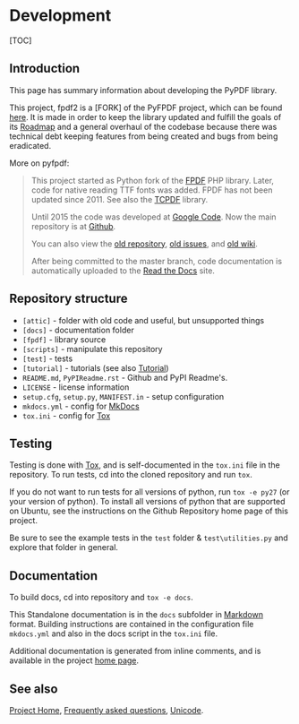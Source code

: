 # Development #

[TOC]

## Introduction ##

This page has summary information about developing the PyPDF library.

This project, fpdf2 is a [FORK] of the PyFPDF project, which can be found
[here](https://github.com/reingart/pyfpdf). It is made in order to keep the
library updated and fulfill the goals of its
[Roadmap](https://github.com/reingart/pyfpdf/wiki/Roadmap) and a general overhaul of
the codebase because there was technical debt keeping features from being
created and bugs from being eradicated.

More on pyfpdf:

> This project started as Python fork of the [FPDF](http://fpdf.org/) PHP library. 
> Later, code for native reading TTF fonts was added. FPDF has not been updated since
> 2011. See also the [TCPDF](http://www.tcpdf.org/) library.
> 
> Until 2015 the code was developed at [Google Code](https://code.google.com/p/pyfpdf/).
> Now the main repository is at [Github](https://github.com/reingart/pyfpdf).
> 
> You can also view the
> [old repository](https://github.com/reingart/pyfpdf_googlecode),
> [old issues](https://github.com/reingart/pyfpdf_googlecode/issues), and 
> [old wiki](https://github.com/reingart/pyfpdf_googlecode/tree/wiki).
> 
> After being committed to the master branch, code documentation is automatically uploaded to 
> the [Read the Docs](http://pyfpdf.rtfd.org/) site.

## Repository structure ##

  * `[attic]` - folder with old code and useful, but unsupported things
  * `[docs]` - documentation folder
  * `[fpdf]` - library source
  * `[scripts]` - manipulate this repository
  * `[test]` - tests
  * `[tutorial]` - tutorials (see also [Tutorial](Tutorial.md))
  * `README.md`, `PyPIReadme.rst` - Github and PyPI Readme's.
  * `LICENSE` - license information
  * `setup.cfg`, `setup.py`, `MANIFEST.in` - setup configuration
  * `mkdocs.yml` - config for [MkDocs](https://www.mkdocs.org/)
  * `tox.ini` - config for [Tox](https://tox.readthedocs.io/en/latest/)

## Testing ##

Testing is done with [Tox](https://tox.readthedocs.io/en/latest/), and is
self-documented in the `tox.ini` file in the repository. To run tests, cd into
the cloned repository and run `tox`.

If you do not want to run tests for all versions of python, run `tox -e py27`
(or your version of python). To install all versions of python that are
supported on Ubuntu, see the instructions on the Github Repository home page
of this project.

Be sure to see the example tests in the `test` folder & `test\utilities.py`
and explore that folder in general.

## Documentation ##

To build docs, cd into repository and `tox -e docs`.

This Standalone documentation is in the `docs` subfolder in 
[Markdown](https://daringfireball.net/projects/markdown/) format. Building
instructions are contained in the configuration file `mkdocs.yml` and also in
the docs script in the `tox.ini` file.

Additional documentation is generated from inline comments, and is available
in the project [home page](https://alexanderankin.github.io/pyfpdf/).

## See also ##
[Project Home](index.md), [Frequently asked questions](FAQ.md), 
[Unicode](Unicode.md).
